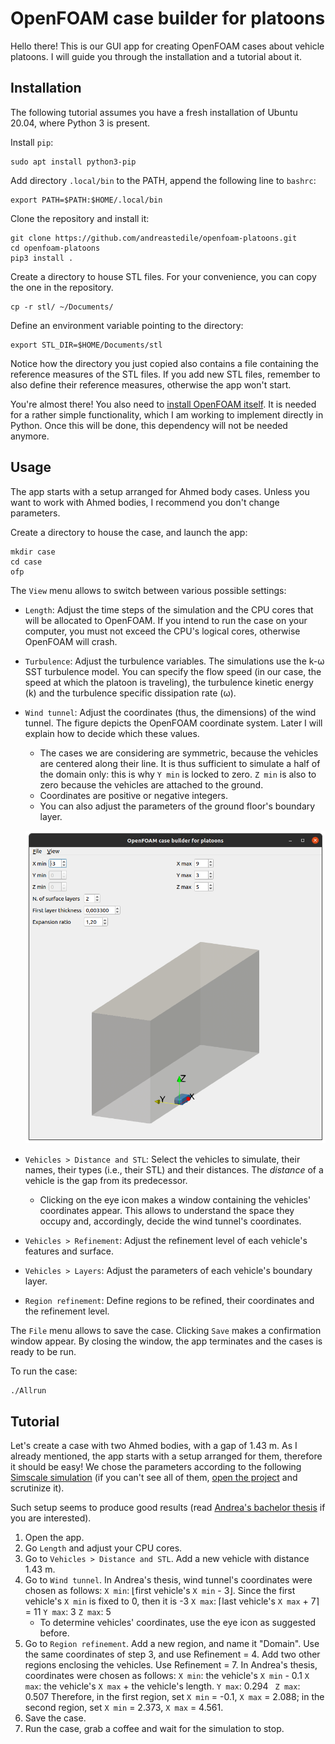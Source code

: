 # OpenFOAM case builder for platoons

Hello there! This is our GUI app for creating OpenFOAM cases about vehicle platoons. I will guide you through the installation and a tutorial about it.

## Installation

The following tutorial assumes you have a fresh installation of Ubuntu 20.04, where Python 3 is present.

Install `pip`:

```
sudo apt install python3-pip
```

Add directory `.local/bin` to the PATH, append the following line to `bashrc`:

```
export PATH=$PATH:$HOME/.local/bin
```

Clone the repository and install it:

```
git clone https://github.com/andreastedile/openfoam-platoons.git
cd openfoam-platoons
pip3 install .
```

Create a directory to house STL files. For your convenience, you can copy the one in the repository.

```
cp -r stl/ ~/Documents/
```

Define an environment variable pointing to the directory:

```
export STL_DIR=$HOME/Documents/stl
```

Notice how the directory you just copied also contains a file containing the reference measures of the STL files. If you add new STL files, remember to also define their reference measures, otherwise the app won't start.

You're almost there! You also need to [install OpenFOAM itself](https://openfoam.org/version/8/). It is needed for a rather simple functionality, which I am working to implement directly in Python. Once this will be done, this dependency will not be needed anymore.

## Usage

The app starts with a setup arranged for Ahmed body cases. Unless you want to work with Ahmed bodies, I recommend you don't change parameters.

Create a directory to house the case, and launch the app:

```
mkdir case
cd case
ofp
```

The `View` menu allows to switch between various possible settings:

- ``Length``: Adjust the time steps of the simulation and the CPU cores that will be allocated to OpenFOAM. If you intend to run the case on your computer, you must not exceed the CPU's logical cores, otherwise OpenFOAM will crash.

- ``Turbulence``: Adjust the turbulence variables. The simulations use the k-ω SST turbulence model. You can specify the flow speed (in our case, the speed at which the platoon is traveling), the turbulence kinetic energy (k) and the turbulence specific dissipation rate (ω).

- ``Wind tunnel``: Adjust the coordinates (thus, the dimensions) of the wind tunnel. The figure depicts the OpenFOAM coordinate system. Later I will explain how to decide which these values.

  - The cases we are considering are symmetric, because the vehicles are centered along their line. It is thus sufficient to simulate a half of the domain only: this is why `Y min` is locked to zero. `Z min` is also to zero because the vehicles are attached to the ground.
  - Coordinates are positive or negative integers.
  - You can also adjust the parameters of the ground floor's boundary layer.

  ![screenshot](https://github.com/AdvancedNetworkingSystems/openfoam-platoons/blob/master/screenshot.png)

- ``Vehicles > Distance and STL``: Select the vehicles to simulate, their names, their types (i.e., their STL) and their distances. The *distance* of a vehicle is the gap from its predecessor.

  - Clicking on the eye icon makes a window containing the vehicles' coordinates appear. This allows to understand the space they occupy and, accordingly, decide the wind tunnel's coordinates.

- ``Vehicles > Refinement``: Adjust the refinement level of each vehicle's features and surface.

- ``Vehicles > Layers``: Adjust the parameters of each vehicle's boundary layer. 

- `Region refinement`: Define regions to be refined, their coordinates and the refinement level.

The `File` menu allows to save the case. Clicking ``Save`` makes a confirmation window appear. By closing the window, the app terminates and the cases is ready to be run.

To run the case:

```
./Allrun
```

## Tutorial

Let's create a case with two Ahmed bodies, with a gap of 1.43 m. As I already mentioned, the app starts with a setup arranged for them, therefore it should be easy! We chose the parameters according to the following [Simscale simulation](https://www.simscale.com/docs/validation-cases/aerodynamics-flow-around-the-ahmed-body/) (if you can't see all of them, [open the project](https://www.simscale.com/projects/gschiaffini/ahmed_body/) and scrutinize it).

Such setup seems to produce good results (read [Andrea's bachelor thesis](https://github.com/andreastedile/bachelor-thesis) if you are interested).

1. Open the app.
2. Go `Length` and adjust your CPU cores.
3. Go to `Vehicles > Distance and STL`. Add a new vehicle with distance 1.43 m.
4. Go to `Wind tunnel`. In Andrea's thesis, wind tunnel's coordinates were chosen as follows:
   `X min`:  ⌊first vehicle's `X min` - 3⌋. Since the first vehicle's `X min` is fixed to 0, then it is -3
   `X max`: ⌈last vehicle's `X max` + 7⌉ = 11
   `Y max`: 3
   `Z max`: 5
   - To determine vehicles' coordinates, use the eye icon as suggested before.
5. Go to `Region refinement`. Add a new region, and name it "Domain". Use the same coordinates of step 3, and use Refinement = 4.
   Add two other regions enclosing the vehicles. Use Refinement = 7. In Andrea's thesis, coordinates were chosen as follows:
   `X min`: the vehicle's `X min` - 0.1
   `X max`: the vehicle's `X max` + the vehicle's length.
   `Y max`: 0.294
   ` Z max`:  0.507
   Therefore, in the first region, set `X min` = -0.1, `X max` = 2.088; in the second region, set `X min` = 2.373, `X max` = 4.561.
6. Save the case.
7. Run the case, grab a coffee and wait for the simulation to stop.